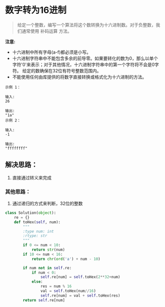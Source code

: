 # 数字转为16进制

> 给定一个整数，编写一个算法将这个数转换为十六进制数。对于负整数，我们通常使用 补码运算 方法。

**注意:**

- 十六进制中所有字母(a-f)都必须是小写。
- 十六进制字符串中不能包含多余的前导零。如果要转化的数为0，那么以单个字符'0'来表示；对于其他情况，十六进制字符串中的第一个字符将不会是0字符。
给定的数确保在32位有符号整数范围内。
- 不能使用任何由库提供的将数字直接转换或格式化为十六进制的方法。
```
示例 1：

输入:
26

输出:
"1a"
示例 2：

输入:
-1

输出:
"ffffffff"
```


## 解决思路：
1. 直接通过转义来完成


### 其他思路：
1. 通过递归的方式来判断，32位的整数

```python
class Solution(object):
    re = {}
    def toHex(self, num):
        """
        :type num: int
        :rtype: str
        """
        if 0 <= num < 10:
            return str(num)
        if 10 <= num < 16:
            return chr(ord('a') + num - 10)

        if num not in self.re:
            if num < 0:
                self.re[num] = self.toHex(2**32+num)
            else:
                res = num % 16
                val = self.toHex(num//16)
                self.re[num] = val + self.toHex(res)
        return self.re[num]
```
